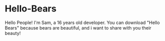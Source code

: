# Hello-Bears
Hello People! I'm Sam, a 16 years old developer. 
You can download "Hello Bears" because bears are beautiful, 
and i want to share with you their beauty!
